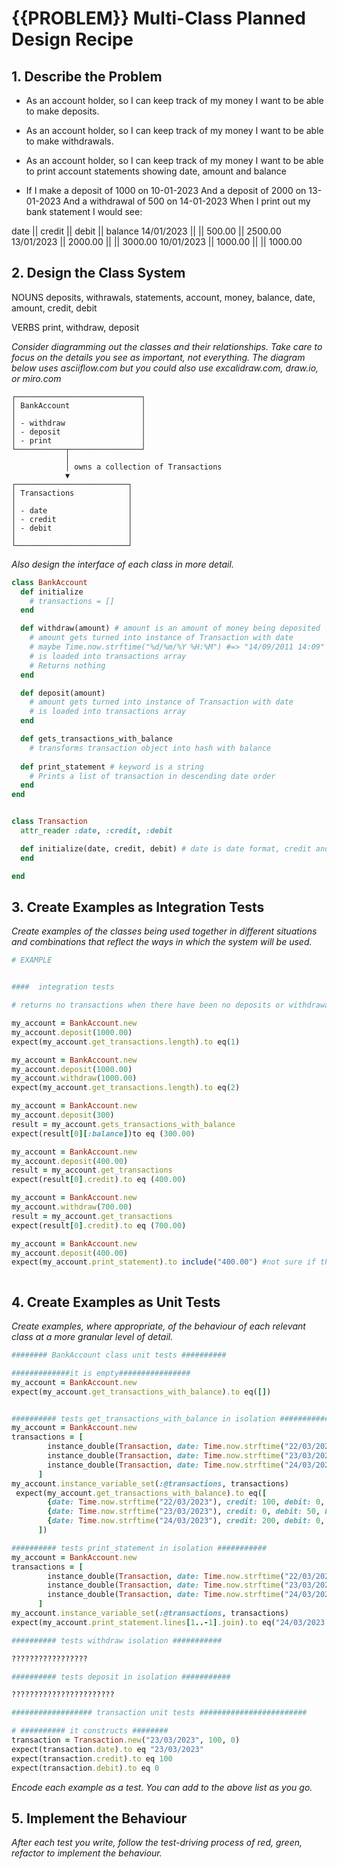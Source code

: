 # {{PROBLEM}} Multi-Class Planned Design Recipe

## 1. Describe the Problem

- As an account holder, so I can keep 
track of my money I want to be able 
to make deposits.

- As an account holder, so I can keep 
track of my money I want to be 
able to make withdrawals.

- As an account holder, so I can keep 
track of my money I want to be able 
to print account statements showing 
date, amount and balance

- If I make a deposit of 1000 on 10-01-2023
And a deposit of 2000 on 13-01-2023
And a withdrawal of 500 on 14-01-2023
When I print out my bank statement I would see:

date       || credit  || debit  || balance
14/01/2023 ||         || 500.00 || 2500.00
13/01/2023 || 2000.00 ||        || 3000.00
10/01/2023 || 1000.00 ||        || 1000.00



## 2. Design the Class System

NOUNS
deposits, withrawals, 
statements, account, 
money, balance, 
date, amount, credit, debit

VERBS
print, withdraw, deposit

_Consider diagramming out the classes and their relationships. Take care to
focus on the details you see as important, not everything. The diagram below
uses asciiflow.com but you could also use excalidraw.com, draw.io, or miro.com_

```
┌────────────────────────────┐
│ BankAccount                │
│                            │
│ - withdraw                 │
│ - deposit                  │
│ - print                    │
└───────────┬────────────────┘
            │
            │ owns a collection of Transactions
            ▼
┌─────────────────────────┐
│ Transactions            │
│                         │
│ - date                  │
│ - credit                │
│ - debit                 │
│                         │
└─────────────────────────┘
```




_Also design the interface of each class in more detail._

```ruby
class BankAccount
  def initialize
    # transactions = []
  end

  def withdraw(amount) # amount is an amount of money being deposited
    # amount gets turned into instance of Transaction with date 
    # maybe Time.now.strftime("%d/%m/%Y %H:%M") #=> "14/09/2011 14:09" removing time when printing
    # is loaded into transactions array
    # Returns nothing
  end

  def deposit(amount)
    # amount gets turned into instance of Transaction with date
    # is loaded into transactions array
  end

  def gets_transactions_with_balance
    # transforms transaction object into hash with balance
  
  def print_statement # keyword is a string
    # Prints a list of transaction in descending date order
  end
end


class Transaction
  attr_reader :date, :credit, :debit

  def initialize(date, credit, debit) # date is date format, credit and debit are integers
  end

end
```

## 3. Create Examples as Integration Tests

_Create examples of the classes being used together in different situations and
combinations that reflect the ways in which the system will be used._

```ruby
# EXAMPLE


####  integration tests

# returns no transactions when there have been no deposits or withdrawals

my_account = BankAccount.new
my_account.deposit(1000.00)
expect(my_account.get_transactions.length).to eq(1)

my_account = BankAccount.new
my_account.deposit(1000.00)
my_account.withdraw(1000.00)
expect(my_account.get_transactions.length).to eq(2)

my_account = BankAccount.new
my_account.deposit(300)
result = my_account.gets_transactions_with_balance
expect(result[0][:balance])to eq (300.00)

my_account = BankAccount.new
my_account.deposit(400.00)
result = my_account.get_transactions
expect(result[0].credit).to eq (400.00)

my_account = BankAccount.new
my_account.withdraw(700.00)
result = my_account.get_transactions
expect(result[0].credit).to eq (700.00)

my_account = BankAccount.new
my_account.deposit(400.00)
expect(my_account.print_statement).to include("400.00") #not sure if this will work



```

## 4. Create Examples as Unit Tests

_Create examples, where appropriate, of the behaviour of each relevant class at
a more granular level of detail._

```ruby
######## BankAccount class unit tests ########## 

#############it is empty################
my_account = BankAccount.new
expect(my_account.get_transactions_with_balance).to eq([])


########## tests get_transactions_with_balance in isolation ###########
my_account = BankAccount.new
transactions = [
        instance_double(Transaction, date: Time.now.strftime("22/03/2023"), credit: 100, debit: 0),
        instance_double(Transaction, date: Time.now.strftime("23/03/2023"), credit: 0, debit: 50),
        instance_double(Transaction, date: Time.now.strftime("24/03/2023"), credit: 200, debit: 0)
      ]
my_account.instance_variable_set(:@transactions, transactions)
 expect(my_account.get_transactions_with_balance).to eq([
        {date: Time.now.strftime("22/03/2023"), credit: 100, debit: 0, balance: 100},
        {date: Time.now.strftime("23/03/2023"), credit: 0, debit: 50, balance: 50},
        {date: Time.now.strftime("24/03/2023"), credit: 200, debit: 0, balance: 250}
      ])

########## tests print_statement in isolation ###########
my_account = BankAccount.new
transactions = [
        instance_double(Transaction, date: Time.now.strftime("22/03/2023"), credit: 100, debit: 0),
        instance_double(Transaction, date: Time.now.strftime("23/03/2023"), credit: 0, debit: 50),
        instance_double(Transaction, date: Time.now.strftime("24/03/2023"), credit: 200, debit: 0)
      ]
my_account.instance_variable_set(:@transactions, transactions)
expect(my_account.print_statement.lines[1..-1].join).to eq("24/03/2023 || 200.00 ||  || 200.00, 23/03/2023 ||   || 50.00 || 150.00, 22/03/2023 || 100.00 ||  || 250.00")

########## tests withdraw isolation ###########

?????????????????

########## tests deposit in isolation ###########

???????????????????????

################## transaction unit tests ########################

# ########## it constructs ########
transaction = Transaction.new("23/03/2023", 100, 0)
expect(transaction.date).to eq "23/03/2023"
expect(transaction.credit).to eq 100
expect(transaction.debit).to eq 0
```

_Encode each example as a test. You can add to the above list as you go._

## 5. Implement the Behaviour

_After each test you write, follow the test-driving process of red, green,
refactor to implement the behaviour._


<!-- BEGIN GENERATED SECTION DO NOT EDIT -->
